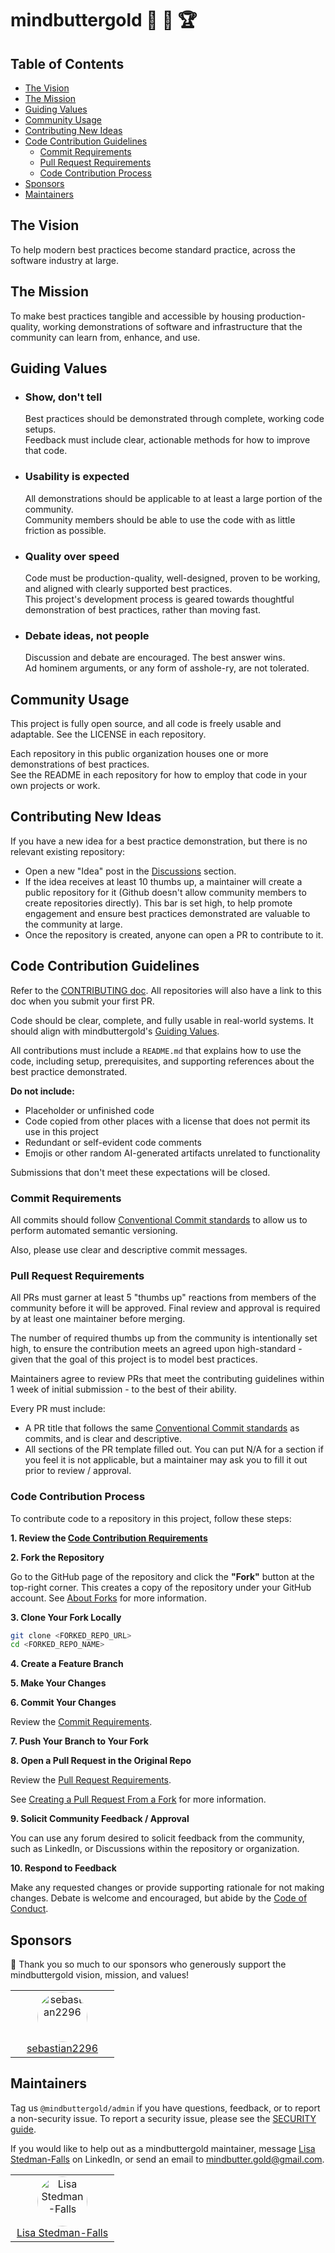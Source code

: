 <!-- omit from toc -->
# mindbuttergold 🧠 🧈 🏆

<!-- omit from toc -->
## Table of Contents

- [The Vision](#the-vision)
- [The Mission](#the-mission)
- [Guiding Values](#guiding-values)
- [Community Usage](#community-usage)
- [Contributing New Ideas](#contributing-new-ideas)
- [Code Contribution Guidelines](#code-contribution-guidelines)
  - [Commit Requirements](#commit-requirements)
  - [Pull Request Requirements](#pull-request-requirements)
  - [Code Contribution Process](#code-contribution-process)
- [Sponsors](#sponsors)
- [Maintainers](#maintainers)

## The Vision

To help modern best practices become standard practice, across the software industry at large.

## The Mission

To make best practices tangible and accessible by housing production-quality, working demonstrations of software and infrastructure that the community can learn from, enhance, and use.

## Guiding Values

- ### Show, don't tell
  Best practices should be demonstrated through complete, working code setups.  
  Feedback must include clear, actionable methods for how to improve that code.

- ### Usability is expected
  All demonstrations should be applicable to at least a large portion of the community.  
  Community members should be able to use the code with as little friction as possible.

- ### Quality over speed
  Code must be production-quality, well-designed, proven to be working, and aligned with clearly supported best practices.  
  This project's development process is geared towards thoughtful demonstration of best practices, rather than moving fast. 

- ### Debate ideas, not people
  Discussion and debate are encouraged. The best answer wins.  
  Ad hominem arguments, or any form of asshole-ry, are not tolerated.

## Community Usage

This project is fully open source, and all code is freely usable and adaptable. See the LICENSE in each repository.

Each repository in this public organization houses one or more demonstrations of best practices.  
See the README in each repository for how to employ that code in your own projects or work.

## Contributing New Ideas

If you have a new idea for a best practice demonstration, but there is no relevant existing repository:

- Open a new "Idea" post in the [Discussions](https://github.com/orgs/mindbuttergold/discussions) section.
- If the idea receives at least 10 thumbs up, a maintainer will create a public repository for it (Github doesn't allow community members to create repositories directly). This bar is set high, to help promote engagement and ensure best practices demonstrated are valuable to the community at large.
- Once the repository is created, anyone can open a PR to contribute to it.

## Code Contribution Guidelines

Refer to the [CONTRIBUTING doc](../CONTRIBUTING.md). All repositories will also have a link to this doc when you submit your first PR.

Code should be clear, complete, and fully usable in real-world systems. It should align with mindbuttergold's [Guiding Values](https://github.com/mindbuttergold#guiding-values).

All contributions must include a `README.md` that explains how to use the code, including setup, prerequisites, and supporting references about the best practice demonstrated.

**Do not include:**

- Placeholder or unfinished code
- Code copied from other places with a license that does not permit its use in this project
- Redundant or self-evident code comments
- Emojis or other random AI-generated artifacts unrelated to functionality

Submissions that don't meet these expectations will be closed.

### Commit Requirements

All commits should follow [Conventional Commit standards](https://www.conventionalcommits.org/en/v1.0.0/) to allow us to perform automated semantic versioning. 

Also, please use clear and descriptive commit messages.

### Pull Request Requirements

All PRs must garner at least 5 "thumbs up" reactions from members of the community before it will be approved. Final review and approval is required by at least one maintainer before merging.

The number of required thumbs up from the community is intentionally set high, to ensure the contribution meets an agreed upon high-standard - given that the goal of this project is to model best practices.

Maintainers agree to review PRs that meet the contributing guidelines within 1 week of initial submission - to the best of their ability.

Every PR must include:
- A PR title that follows the same [Conventional Commit standards](https://www.conventionalcommits.org/en/v1.0.0/) as commits, and is clear and descriptive. 
- All sections of the PR template filled out. You can put N/A for a section if you feel it is not applicable, but a maintainer may ask you to fill it out prior to review / approval.

### Code Contribution Process

To contribute code to a repository in this project, follow these steps:

**1. Review the [Code Contribution Requirements](../CONTRIBUTING.md)**

**2. Fork the Repository** 

Go to the GitHub page of the repository and click the **"Fork"** button at the top-right corner. This creates a copy of the repository under your GitHub account. See [About Forks](https://docs.github.com/en/pull-requests/collaborating-with-pull-requests/working-with-forks/about-forks) for more information.

**3. Clone Your Fork Locally** 
  ```bash
  git clone <FORKED_REPO_URL>
  cd <FORKED_REPO_NAME>
  ```

**4. Create a Feature Branch**

**5. Make Your Changes**

**6. Commit Your Changes**

Review the [Commit Requirements](#commit-requirements).

**7. Push Your Branch to Your Fork**

**8. Open a Pull Request in the Original Repo** 

Review the [Pull Request Requirements](#pull-request-requirements).

See [Creating a Pull Request From a Fork](https://docs.github.com/en/pull-requests/collaborating-with-pull-requests/proposing-changes-to-your-work-with-pull-requests/creating-a-pull-request-from-a-fork) for more information.

**9. Solicit Community Feedback / Approval**

You can use any forum desired to solicit feedback from the community, such as LinkedIn, or Discussions within the repository or organization.

**10. Respond to Feedback**

Make any requested changes or provide supporting rationale for not making changes. Debate is welcome and encouraged, but abide by the [Code of Conduct](../CODE_OF_CONDUCT.md).

## Sponsors

🫶 Thank you so much to our sponsors who generously support the mindbuttergold vision, mission, and values!

<table style="border: none; border-collapse: collapse;">
  <tr>
    <td align="center" width="150" style="border: none;">
      <img src="https://github.com/sebastian2296.png" alt="sebastian2296" width="80" height="80" style="border-radius: 50%;">
      <br>
      <a href="https://github.com/sebastian2296">sebastian2296</a>
    </td>
  </tr>
</table>

## Maintainers

Tag us `@mindbuttergold/admin` if you have questions, feedback, or to report a non-security issue. To report a security issue, please see the [SECURITY guide](/SECURITY.md).

If you would like to help out as a mindbuttergold maintainer, message [Lisa Stedman-Falls](https://www.linkedin.com/in/lstedmanfalls/) on LinkedIn, or send an email to mindbutter.gold@gmail.com.

<table style="border: none; border-collapse: collapse;">
  <tr>
    <td align="center" width="150" style="border: none;">
      <img src="https://github.com/Lstedmanfalls.png" alt="Lisa Stedman-Falls" width="80" height="80" style="border-radius: 50%;">
      <br>
      <a href="https://github.com/Lstedmanfalls">Lisa Stedman-Falls</a>
    </td>
  </tr>
</table>
